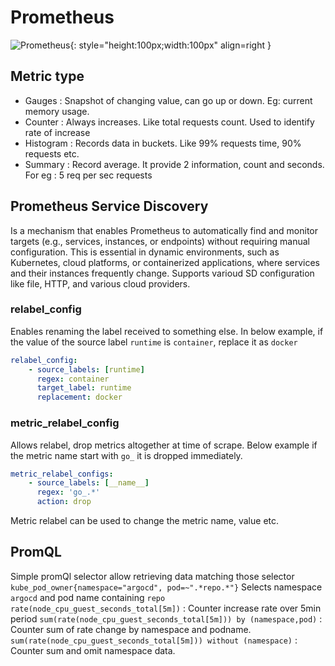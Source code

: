 # Prometheus

![Prometheus](https://vettom-images.s3.eu-west-1.amazonaws.com/generic/prometheus.png){: style="height:100px;width:100px" align=right }

## Metric type
- Gauges    : Snapshot of changing value, can go up or down. Eg: current memory usage.
- Counter   : Always increases. Like total requests count. Used to identify rate of increase
- Histogram : Records data in buckets. Like 99% requests time, 90% requests etc. 
- Summary   : Record average. It provide 2 information, count and seconds. For eg : 5 req per sec requests

## Prometheus Service Discovery
Is a mechanism that enables Prometheus to automatically find and monitor targets (e.g., services, instances, or endpoints) without requiring manual configuration. This is essential in dynamic environments, such as Kubernetes, cloud platforms, or containerized applications, where services and their instances frequently change. Supports varioud SD configuration like file, HTTP, and various cloud providers.

### relabel_config
Enables renaming the label received to something else. In below example, if the value of the source label `runtime` is `container`, replace it as `docker`
```yaml
relabel_config:
    - source_labels: [runtime]
      regex: container
      target_label: runtime
      replacement: docker
```
### metric_relabel_config
Allows relabel, drop metrics altogether at time of scrape. 
Below example if the metric name start with `go_` it is dropped immediately.
```yaml
metric_relabel_configs:
    - source_labels: [__name__]
      regex: 'go_.*'
      action: drop
```
Metric relabel can be used to change the metric name, value etc.

## PromQL
Simple promQl selector allow retrieving data matching those selector
`kube_pod_owner{namespace="argocd", pod=~".*repo.*"}` Selects namespace `argocd` and pod name containing `repo`
`rate(node_cpu_guest_seconds_total[5m])`  : Counter increase rate over 5min period
`sum(rate(node_cpu_guest_seconds_total[5m])) by (namespace,pod)` : Counter sum of rate change by namespace and podname.
`sum(rate(node_cpu_guest_seconds_total[5m])) without (namespace)` : Counter sum and omit namespace data.
